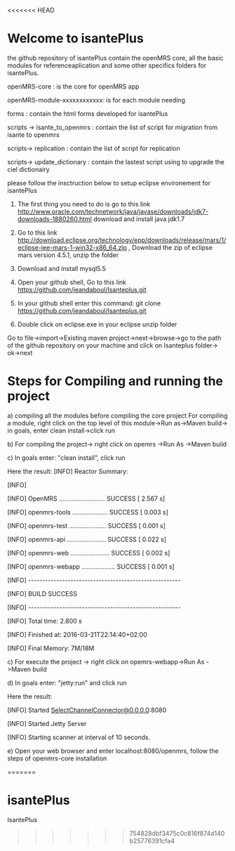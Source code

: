 <<<<<<< HEAD
# Welcome to isantePlus
the github repository of isantePlus contain the openMRS core, all the basic modules for referenceaplication and some other specifics folders for isantePlus.

openMRS-core : is the core for openMRS app

openMRS-module-xxxxxxxxxxxx: is for each module needing

forms : contain the html forms developed for isantePlus

scripts -> isante_to_openmrs : contain the list of script for migration from isante to openmrs 

scripts-> replication : contain the list of script for replication 

scripts-> update_dictionary : contain the lastest script using to upgrade the ciel dictionairy 


please follow the insctruction below to setup eclipse environement for isantePlus 

1)	The first thing you need to do is go to this link http://www.oracle.com/technetwork/java/javase/downloads/jdk7-downloads-1880260.html
               download and install java jdk1.7
               
2)	Go to this link http://download.eclipse.org/technology/epp/downloads/release/mars/1/eclipse-jee-mars-1-win32-x86_64.zip ,  Download the zip of eclipse mars version 4.5.1, unzip the folder
3) Download and install mysql5.5

4)	Open your github shell, Go to this link https://github.com/jeandaboul/Isanteplus.git

5)	In your github shell enter this command: git clone https://github.com/jeandaboul/Isanteplus.git 

6)	Double click on eclipse.exe in your eclipse unzip folder

Go to file->import->Existing maven project->next->browse->go to the path of the github repository on your machine and click on Isanteplus folder-> ok->next


# Steps for Compiling and running the project
a) compiling all the modules before compiling the core project
	For compiling a module, right click on the top level of this module->Run as->Maven build-> in goals, enter clean install->click run

b)	For compiling the project-> right click on opemrs ->Run As ->Maven build

c)	In goals enter: "clean install", click run

Here the result:
[INFO] Reactor Summary:

[INFO] 

[INFO] OpenMRS .......................... SUCCESS [  2.567 s]

[INFO] openmrs-tools .................... SUCCESS [  0.003 s]

[INFO] openmrs-test ..................... SUCCESS [  0.001 s]

[INFO] openmrs-api ...................... SUCCESS [  0.022 s]

[INFO] openmrs-web ...................... SUCCESS [  0.002 s]

[INFO] openmrs-webapp ................... SUCCESS [  0.001 s]

[INFO] ------------------------------------------------------

[INFO] BUILD SUCCESS

[INFO] ------------------------------------------------------

[INFO] Total time: 2.800 s

[INFO] Finished at: 2016-03-21T22:14:40+02:00

[INFO] Final Memory: 7M/18M


c)	For execute the project -> right click on opemrs-webapp->Run As ->Maven build

d)	In goals enter: "jetty:run" and click run

Here the result:

[INFO] Started SelectChannelConnector@0.0.0.0:8080

[INFO] Started Jetty Server

[INFO] Starting scanner at interval of 10 seconds.


e)	Open your web browser and enter localhost:8080/openmrs, follow the steps of openmrs-core installation





=======
# isantePlus
IsantePlus 
>>>>>>> 754828dbf3475c0c816f874d140b25776391cfa4
